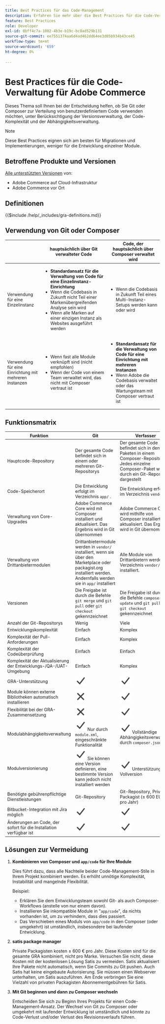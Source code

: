 ```yaml
---
title: Best Practices für das Code-Management
description: Erfahren Sie mehr über die Best Practices für die Code-Verwaltung in der Entwicklungsphase von Adobe Commerce-Projekten.
feature: Best Practices
role: Developer
exl-id: 0bff4c7a-1082-4b3e-b19c-bc8ad529b131
source-git-commit: ee7551374aa6d4ad462dd64ee3d05b934b43ce45
workflow-type: tm+mt
source-wordcount: '659'
ht-degree: 0%

---
```


# Best Practices für die Code-Verwaltung für Adobe Commerce

Dieses Thema soll Ihnen bei der Entscheidung helfen, ob Sie Git oder Composer zur Verteilung von benutzerdefiniertem Code verwenden möchten, unter Berücksichtigung der Versionsverwaltung, der Code-Komplexität und der Abhängigkeitsverwaltung.

>[!NOTE]
>
>Diese Best Practices eignen sich am besten für Migrationen und Implementierungen, weniger für die Entwicklung einzelner Module.

## Betroffene Produkte und Versionen

[Alle unterstützten Versionen](../../../release/versions.md) von:

- Adobe Commerce auf Cloud-Infrastruktur
- Adobe Commerce vor Ort

## Definitionen

{{$include /help/_includes/gra-definitions.md}}

## Verwendung von Git oder Composer

<table>
<thead>
  <tr>
    <th></th>
    <th>hauptsächlich über Git verwalteter Code</th>
    <th>Code, der hauptsächlich über Composer verwaltet wird</th>
  </tr>
</thead>
<tbody>
  <tr>
    <td>Verwendung für eine Einzelinstanz</td>
    <td>
      <ul>
        <li><strong>Standardansatz für die Verwaltung von Code für eine Einzelinstanz-Einrichtung</strong></li>
        <li>Wenn die Codebasis in Zukunft nicht Teil einer Markenübergreifenden Analyse sein wird</li>
        <li>Wenn alle Marken auf einer einzigen Instanz als Websites ausgeführt werden</li>
      </ul>
    </td>
    <td>
      <ul>
        <li>Wenn die Codebasis in Zukunft Teil eines Multi-Instanz-Setups werden kann oder wird</li>
      </ul>
    </td>
  </tr>
  <tr>
    <td>Verwendung für eine Einrichtung mit mehreren Instanzen</td>
    <td>
      <ul>
        <li>Wenn fast alle Module verknüpft sind (nicht empfohlen)</li>
        <li>Wenn der Code von einem Team verwaltet wird, das nicht mit Composer vertraut ist</li>
      </ul>
    </td>
    <td>
      <ul>
        <li><strong>Standardansatz für die Verwaltung von Code für eine Einrichtung mit mehreren Instanzen</strong></li>
        <li>Wenn Adobe die Codebasis verwaltet oder das Wartungsteam mit Composer vertraut ist</li>
      </ul>
    </td>
  </tr>
</tbody>
</table>

## Funktionsmatrix

| Funktion | Git | Verfasser |
|------------------------------------------------------|-------------------------------------------------------------------------------------------------------------------------------------------------------|-------------------------------------------------------------------------------------------------------------------------------|
| Hauptcode-Repository | Der gesamte Code befindet sich in einem oder mehreren Git-Repositorys | Der gesamte Code befindet sich in den Paketen in einem Composer-Repository<br>Jedes einzelne Composer-Paket wird durch ein Git-Repository dargestellt |
| Code-Speicherort | Die Entwicklung erfolgt im Verzeichnis `app/` . | Die Entwicklung erfolgt im Verzeichnis `vendor/` . |
| Verwaltung von Core-Upgrades | Adobe Commerce Core wird mit Composer installiert und aktualisiert. Das Ergebnis wird in Git übernommen | Adobe Commerce Core wird mithilfe von Composer installiert und aktualisiert. Das Ergebnis wird in Git übernommen |
| Verwaltung von Drittanbietermodulen | Drittanbietermodule werden in `vendor/` installiert, wenn sie über den Marketplace oder packagist.org installiert werden. Andernfalls werden sie in `app/` installiert | Alle Module von Drittanbietern werden im Verzeichnis `vendor/` installiert. |
| Versionen | Die Freigabe ist durch die Befehle `git merge` und `git pull` oder `git checkout` gekennzeichnet | Die Freigabe ist durch die Befehle `composer update` und `git pull` oder `git checkout` gekennzeichnet |
| Anzahl der Git-Repositorys | Wenig | Viele |
| Entwicklungskomplexität | Einfach | Komplex |
| Komplexität der Pull-Anforderungen | Einfach | Komplex |
| Komplexität der Codeüberprüfung | Einfach | Einfach |
| Komplexität der Aktualisierung der Entwicklungs-/QA-/UAT-Umgebung | Einfach | Komplex |
| GRA-Unterstützung | ![Ja-Symbol](../../../assets/yes.svg) | ![Ja-Symbol](../../../assets/yes.svg) |
| Module können externe Bibliotheken automatisch installieren | ![Symbol &quot;Nein&quot;](../../../assets/no.svg) | ![Ja-Symbol](../../../assets/yes.svg) |
| Flexibilität bei der GRA-Zusammensetzung | ![Symbol &quot;Nein&quot;](../../../assets/no.svg) | ![Ja-Symbol](../../../assets/yes.svg) |
| Modulabhängigkeitsverwaltung | ![Ja-Symbol](../../../assets/yes.svg) Nur durch `module.xml`, eingeschränkte Funktionalität | ![Ja-Symbol](../../../assets/yes.svg) Vollständige Abhängigkeitsverwaltung durch `composer.json` |
| Modulversionierung | ![Ja-Symbol](../../../assets/yes.svg) Sie können eine Version definieren, eine bestimmte Version kann jedoch nicht installiert werden | ![Ja-Symbol](../../../assets/yes.svg) Unterstützung der Vollversion |
| Benötigte gebührenpflichtige Dienstleistungen | Git-Repository | Git-Repository, Private Packagist (± 600 EUR pro Jahr) |
| Bitbucket-Integration mit Jira möglich | ![Ja-Symbol](../../../assets/yes.svg) | ![Ja-Symbol](../../../assets/yes.svg) |
| Änderungen an Code, der sofort für die Installation verfügbar ist | ![Ja-Symbol](../../../assets/yes.svg) | ![Ja-Symbol](../../../assets/yes.svg) |

## Lösungen zur Vermeidung

1. **Kombinieren von Composer und `app/code` für Ihre Module**

   Dies führt dazu, dass alle Nachteile beider Code-Management-Stile in Ihrem Projekt kombiniert werden. Es erhöht unnötige Komplexität, Instabilität und mangelnde Flexibilität.

   Beispiel:
   - Erklären Sie dem Entwicklungsteam sowohl Git- als auch Composer-Workflows (anstelle von nur einem davon).
   - Installieren Sie inkompatible Module in &quot;`app/code`&quot;, da nichts vorhanden ist, um zu verhindern, dass dies passiert.
   - Das Verschieben eines Moduls von `app/code` in den Composer (oder umgekehrt) ist umständlich, insbesondere bei laufender Entwicklung.

1. **satis package manager**

   Private Packagisten kosten ± 600 € pro Jahr. Diese Kosten sind für die gesamte GRA kombiniert, nicht pro Marke. Versuchen Sie nicht, diese Kosten mit der kostenlosen Lösung Satis zu vermeiden. Satis aktualisiert Ihre Pakete nicht automatisch, wenn Sie Commits zu Git pushen. Auch Satis hat keine eingebaute Autorisierung. Sie müssen einen Webserver unterhalten, um Satis auszuführen. Am Ende verbringen Sie eine Vielzahl von privaten Packagisten Abonnementgebühren für Satis.

1. **Mit Git beginnen und dann zu Composer wechseln**

   Entscheiden Sie sich zu Beginn Ihres Projekts für einen Code-Management-Ansatz. Der Wechsel von Git zu Composer oder umgekehrt mit laufender Entwicklung ist umständlich und könnte zu Code-Verlust und/oder Verlust des Revisionsverlaufs führen.
